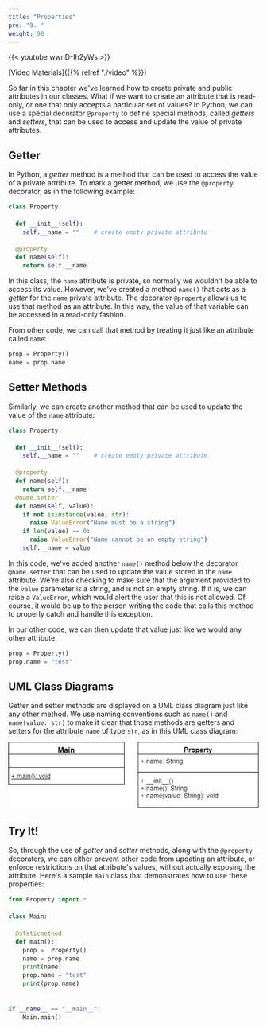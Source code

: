 ```yaml
---
title: "Properties"
pre: "9. "
weight: 90
---
```


{{< youtube wwnD-Ih2yWs  >}}

[Video Materials]({{% relref "./video" %}})

So far in this chapter we've learned how to create private and public attributes in our classes. What if we want to create an attribute that is read-only, or one that only accepts a particular set of values? In Python, we can use a special decorator `@property` to define special methods, called _getters_ and _setters_, that can be used to access and update the value of private attributes. 

## Getter

In Python, a _getter_ method is a method that can be used to access the value of a private attribute. To mark a getter method, we use the `@property` decorator, as in the following example:

```python
class Property:
  
  def __init__(self):
    self.__name = ""    # create empty private attribute
    
  @property
  def name(self):
    return self.__name
```

In this class, the `name` attribute is private, so normally we wouldn't be able to access its value. However, we've created a method `name()` that acts as a _getter_ for the `name` private attribute. The decorator `@property` allows us to use that method as an attribute. In this way, the value of that variable can be accessed in a read-only fashion.

From other code, we can call that method by treating it just like an attribute called `name`:

```python
prop = Property()
name = prop.name
```

## Setter Methods

Similarly, we can create another method that can be used to update the value of the `name` attribute:

```python
class Property:
  
  def __init__(self):
    self.__name = ""    # create empty private attribute
    
  @property
  def name(self):
    return self.__name
  @name.setter
  def name(self, value):
    if not isinstance(value, str):
      raise ValueError("Name must be a string")
    if len(value) == 0:
      raise ValueError("Name cannot be an empty string")
    self.__name = value
```

In this code, we've added another `name()` method below the decorator `@name.setter` that can be used to update the value stored in the `name` attribute. We're also checking to make sure that the argument provided to the `value` parameter is a string, and is not an empty string. If it is, we can raise a `ValueError`, which would alert the user that this is not allowed. Of course, it would be up to the person writing the code that calls this method to properly catch and handle this exception. 

In our other code, we can then update that value just like we would any other attribute:

```python
prop = Property()
prop.name = "test"
```

## UML Class Diagrams

Getter and setter methods are displayed on a UML class diagram just like any other method. We use naming conventions such as `name()` and `name(value: str)` to make it clear that those methods are getters and setters for the attribute `name` of type `str`, as in this UML class diagram:

![UML Class Diagram with Properties](/images/12-class/11.6.p.9.propertyuml.png)

## Try It!

So, through the use of _getter_ and _setter_ methods, along with the `@property` decorators, we can either prevent other code from updating an attribute, or enforce restrictions on that attribute's values, without actually exposing the attribute. Here's a sample `main` class that demonstrates how to use these properties:

```python
from Property import *

class Main:
  
  @staticmethod
  def main():
    prop =  Property()
    name = prop.name
    print(name)
    prop.name = "test"
    print(prop.name)
    
    
if __name__ == "__main__":
    Main.main()
```
